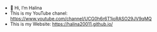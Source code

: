 - 👋 Hi, I’m Halina
- This is my YouTube chanel: https://www.youtube.com/channel/UCG0h6r6T1joRASO29JV9qMQ
- This is my Website: https://halina20011.github.io/
<!-- - 📫 How to reach me mariodurakovic99@gmail.com -->

<!---
halina20011/halina20011 is a ✨ special ✨ repository because its `README.md` (this file) appears on your GitHub profile.
You can click the Preview link to take a look at your changes.
--->
